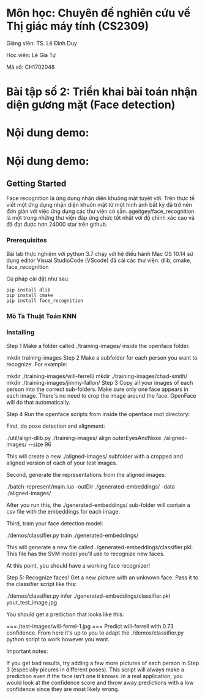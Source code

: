 # Môn học: Chuyên đề nghiên cứu về Thị giác máy tính (CS2309)

Giảng viên: TS. Lê Đình Duy

Học viên: Lê Gia Tự

Mã số: CH1702048
# Bài tập số 2: Triển khai bài toán nhận diện gương mặt (Face detection)
# Nội dung demo:

# Nội dung demo:



## Getting Started

Face recognition là ứng dụng nhận diện khuông mặt tuyệt vời. Trên thực tế viết một ứng dụng nhận diện khuôn mặt từ một hình ảnh bất kỳ đã trở nên đơn giản với việc ứng dụng các thư viện có sẵn.
ageitgey/face_recognition là một trong những thư viện đáp ứng chức tốt nhất vơi độ chính xác cao và đã đạt được hơn 24000 star trên github.


### Prerequisites

Bài lab thực nghiệm với python 3.7 chạy với hệ điều hành Mac OS 10.14 sử dụng editor Visual StudioCode (VScode)
đã cài các thư viện: dlib, cmake, face_recognition

Cú pháp cài đặt như sau: 
```
pip install dlib
pip install cmake
pip install face_recognition
```
### Mô Tả Thuật Toán KNN

### Installing
Step 1
Make a folder called ./training-images/ inside the openface folder.

mkdir training-images
Step 2
Make a subfolder for each person you want to recognize. For example:

mkdir ./training-images/will-ferrell/
mkdir ./training-images/chad-smith/
mkdir ./training-images/jimmy-fallon/
Step 3
Copy all your images of each person into the correct sub-folders. Make sure only one face appears in each image. There's no need to crop the image around the face. OpenFace will do that automatically.

Step 4
Run the openface scripts from inside the openface root directory:

First, do pose detection and alignment:

./util/align-dlib.py ./training-images/ align outerEyesAndNose ./aligned-images/ --size 96

This will create a new ./aligned-images/ subfolder with a cropped and aligned version of each of your test images.

Second, generate the representations from the aligned images:

./batch-represent/main.lua -outDir ./generated-embeddings/ -data ./aligned-images/

After you run this, the ./generated-embeddings/ sub-folder will contain a csv file with the embeddings for each image.

Third, train your face detection model:

./demos/classifier.py train ./generated-embeddings/

This will generate a new file called ./generated-embeddings/classifier.pkl. This file has the SVM model you'll use to recognize new faces.

At this point, you should have a working face recognizer!

Step 5: Recognize faces!
Get a new picture with an unknown face. Pass it to the classifier script like this:

./demos/classifier.py infer ./generated-embeddings/classifier.pkl your_test_image.jpg

You should get a prediction that looks like this:

=== /test-images/will-ferrel-1.jpg ===
Predict will-ferrell with 0.73 confidence.
From here it's up to you to adapt the ./demos/classifier.py python script to work however you want.

Important notes:

If you get bad results, try adding a few more pictures of each person in Step 3 (especially picures in different poses).
This script will always make a prediction even if the face isn't one it knows. In a real application, you would look at the confidence score and throw away predictions with a low confidence since they are most likely wrong.
